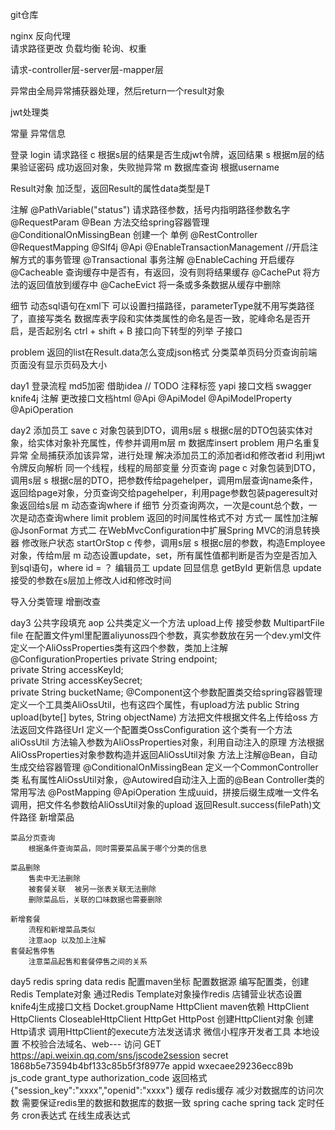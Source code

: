 
git仓库

nginx 
反向代理  
	请求路径更改
负载均衡
	轮询、权重

请求-controller层-server层-mapper层

异常由全局异常捕获器处理，然后return一个result对象

jwt处理类

常量
	异常信息

登录 login
	请求路径
	c    根据s层的结果是否生成jwt令牌，返回结果
	s    根据m层的结果验证密码 成功返回对象，失败抛异常
	m  数据库查询  根据username

Result<T>对象 加泛型，返回Result的属性data类型是T

注解
	@PathVariable("status") 请求路径参数，括号内指明路径参数名字
	@RequestParam
	@Bean 方法交给spring容器管理
	@ConditionalOnMissingBean 创建一个 单例
	@RestController
	@RequestMapping
	@Slf4j
	@Api
	@EnableTransactionManagement //开启注解方式的事务管理
	@Transactional 事务注解
	@EnableCaching  开启缓存
		@Cacheable 查询缓存中是否有，有返回，没有则将结果缓存
		@CachePut 将方法的返回值放到缓存中
		@CacheEvict 将一条或多条数据从缓存中删除
	
	
	
细节
	动态sql语句在xml下 可以设置扫描路径，parameterType就不用写类路径了，直接写类名
	数据库表字段和实体类属性的命名是否一致，驼峰命名是否开启，是否起别名
	ctrl + shift + B  接口向下转型的列举 子接口


problem
	返回的list在Result.data怎么变成json格式
	分类菜单页码分页查询前端页面没有显示页码及大小


day1
 登录流程
 md5加密
 借助idea // TODO 注释标签
 yapi 接口文档
 swagger  knife4j
	 注解  更改接口文档html
		 @Api
		 @ApiModel
		 @ApiModelProperty
		 @ApiOperation



day2
	添加员工 save
			c    对象包装到DTO，调用s层
			s    根据c层的DTO包装实体对象，给实体对象补充属性，传参并调用m层
			m  数据库insert
		problem
			用户名重复异常
				全局捕获添加该异常，进行处理
			解决添加员工的添加者id和修改者id
				利用jwt令牌反向解析
				同一个线程，线程的局部变量
	分页查询 page
			c    对象包装到DTO，调用s层
			s    根据c层的DTO，把参数传给pagehelper，调用m层查询name条件，返回给page对象，分页查询交给pagehelper，利用page参数包装pageresult对象返回给s层
			m  动态查询where if
		细节
			分页查询两次，一次是count总个数，一次是动态查询where limit
		problem
			返回的时间属性格式不对
				方式一 属性加注解@JsonFormat
				方式二 在WebMvcConfiguration中扩展Spring MVC的消息转换器
	修改账户状态 startOrStop
			c    传参，调用s层
			s    根据c层的参数，构造Employee对象，传给m层
			m  动态设置update，set，所有属性值都判断是否为空是否加入到sql语句，where id = ？
	编辑员工  update
		回显信息 getById
		更新信息 update
			接受的参数在s层加上修改人id和修改时间


导入分类管理 增删改查

day3
	公共字段填充
		aop
			公共类定义一个方法 upload上传 接受参数 MultipartFile file
			在配置文件yml里配置aliyunoss四个参数，真实参数放在另一个dev.yml文件
			定义一个AliOssProperties类有这四个参数，类加上注解@ConfigurationProperties
				private String endpoint;  
				private String accessKeyId;  
				private String accessKeySecret;  
				private String bucketName;
				@Component这个参数配置类交给spring容器管理
			定义一个工具类AliOssUtil，也有这四个属性，有upload方法
				public String upload(byte[] bytes, String objectName)
				方法把文件根据文件名上传给oss
				方法返回文件路径Url
			定义一个配置类OssConfiguration
				这个类有一个方法aliOssUtil
				方法输入参数为AliOssProperties对象，利用自动注入的原理
				方法根据AliOssProperties对象参数构造并返回AliOssUtil对象
				方法上注解@Bean，自动生成交给容器管理
				@ConditionalOnMissingBean
			定义一个CommonController类
				私有属性AliOssUtil对象，@Autowired自动注入上面的@Bean
				Controller类的常用写法
					@PostMapping
					@ApiOperation
					生成uuid，拼接后缀生成唯一文件名
					调用，把文件名参数给AliOssUtil对象的upload
					返回Result.success(filePath)文件路径
	新增菜品			

	菜品分页查询
		根据条件查询菜品，同时需要菜品属于哪个分类的信息

	菜品删除
		售卖中无法删除
		被套餐关联  被另一张表关联无法删除
		删除菜品后，关联的口味数据也需要删除
				
	新增套餐
		流程和新增菜品类似
		注意aop 以及加上注解
	套餐起售停售
		注意菜品起售和套餐停售之间的关系



day5
	redis
		spring data redis
			配置maven坐标
			配置数据源
			编写配置类，创建Redis Template对象
			通过Redis Template对象操作redis
	店铺营业状态设置
	knife4j生成接口文档 
		Docket.groupName
	HttpClient
		maven依赖
		HttpClient
		HttpClients
		CloseableHttpClient
		HttpGet
		HttpPost
			创建HttpClient对象
			创建Http请求
			调用HttpClient的execute方法发送请求
	微信小程序开发者工具
		本地设置 不校验合法域名、web---
		访问 GET https://api.weixin.qq.com/sns/jscode2session
			secret 1868b5e73594b4bf133c85b5f3f8977e
			appid wxecaee29236ecc89b
			js_code 
			grant_type  authorization_code
				返回格式{"session_key":"xxxx","openid":"xxxx"}
	缓存 
		redis缓存 减少对数据库的访问次数
		需要保证redis里的数据和数据库的数据一致
	spring cache
	spring tack
		定时任务
		cron表达式
			在线生成表达式